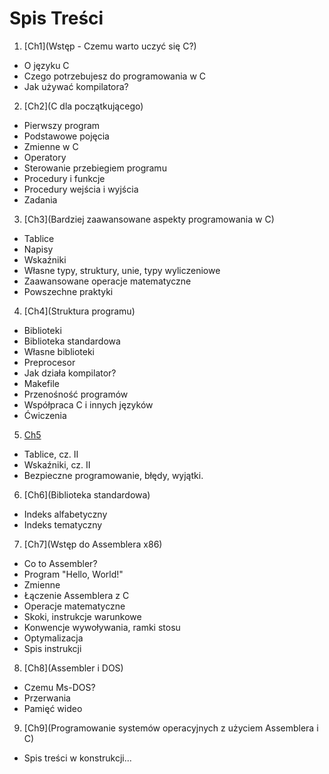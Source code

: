# Spis Treści
 1. [Ch1](Wstęp - Czemu warto uczyć się C?)
   - O języku C
   - Czego potrzebujesz do programowania w C
   - Jak używać kompilatora?
 2. [Ch2](C dla początkującego)
   - Pierwszy program
   - Podstawowe pojęcia
   - Zmienne w C
   - Operatory
   - Sterowanie przebiegiem programu
   - Procedury i funkcje
   - Procedury wejścia i wyjścia
   - Zadania
 3. [Ch3](Bardziej zaawansowane aspekty programowania w C)
   - Tablice
   - Napisy
   - Wskaźniki
   - Własne typy, struktury, unie, typy wyliczeniowe
   - Zaawansowane operacje matematyczne
   - Powszechne praktyki
 4. [Ch4](Struktura programu)
   - Biblioteki
   - Biblioteka standardowa
   - Własne biblioteki
   - Preprocesor
   - Jak działa kompilator?
   - Makefile
   - Przenośność programów
   - Współpraca C i innych języków
   - Ćwiczenia
 5. [Ch5](Rozszerzenie)
   - Tablice, cz. II
   - Wskaźniki, cz. II
   - Bezpieczne programowanie, błędy, wyjątki.
 6. [Ch6](Biblioteka standardowa)
   - Indeks alfabetyczny
   - Indeks tematyczny
 7. [Ch7](Wstęp do Assemblera x86)
   - Co to Assembler?
   - Program "Hello, World!"
   - Zmienne
   - Łączenie Assemblera z C
   - Operacje matematyczne
   - Skoki, instrukcje warunkowe
   - Konwencje wywoływania, ramki stosu
   - Optymalizacja
   - Spis instrukcji
 8. [Ch8](Assembler i DOS)
   - Czemu Ms-DOS?
   - Przerwania
   - Pamięć wideo
 9. [Ch9](Programowanie systemów operacyjnych z użyciem Assemblera i C)
   - Spis treści w konstrukcji...
